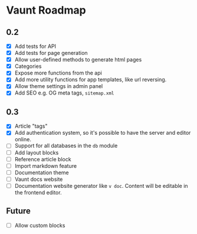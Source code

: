 # Vaunt Roadmap

## 0.2
- [X] Add tests for API
- [X] Add tests for page generation
- [X] Allow user-defined methods to generate html pages
- [X] Categories
- [X] Expose more functions from the api
- [X] Add more utility functions for app templates, like url reversing.
- [X] Allow theme settings in admin panel
- [X] Add SEO e.g. OG meta tags, `sitemap.xml`

## 0.3
- [X] Article "tags"
- [X] Add authentication system, so it's possible to have the server and editor online.
- [ ] Support for all databases in the `db` module
- [ ] Add layout blocks
- [ ] Reference article block
- [ ] Import markdown feature
- [ ] Documentation theme
- [ ] Vaunt docs website
- [ ] Documentation website generator like `v doc`. Content will be editable in the frontend editor. 

## Future 
- [ ] Allow custom blocks
